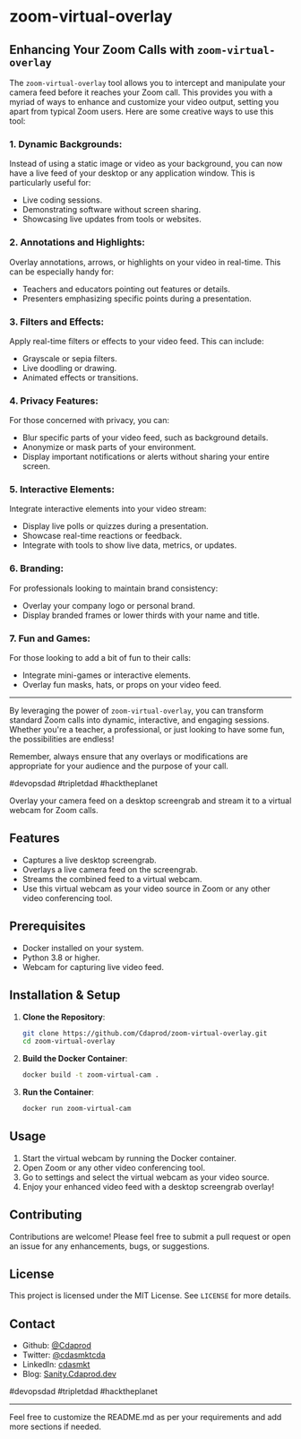 # zoom-virtual-overlay

## Enhancing Your Zoom Calls with `zoom-virtual-overlay`

The `zoom-virtual-overlay` tool allows you to intercept and manipulate your camera feed before it reaches your Zoom call. This provides you with a myriad of ways to enhance and customize your video output, setting you apart from typical Zoom users. Here are some creative ways to use this tool:

### 1. **Dynamic Backgrounds**:
Instead of using a static image or video as your background, you can now have a live feed of your desktop or any application window. This is particularly useful for:
- Live coding sessions.
- Demonstrating software without screen sharing.
- Showcasing live updates from tools or websites.

### 2. **Annotations and Highlights**:
Overlay annotations, arrows, or highlights on your video in real-time. This can be especially handy for:
- Teachers and educators pointing out features or details.
- Presenters emphasizing specific points during a presentation.

### 3. **Filters and Effects**:
Apply real-time filters or effects to your video feed. This can include:
- Grayscale or sepia filters.
- Live doodling or drawing.
- Animated effects or transitions.

### 4. **Privacy Features**:
For those concerned with privacy, you can:
- Blur specific parts of your video feed, such as background details.
- Anonymize or mask parts of your environment.
- Display important notifications or alerts without sharing your entire screen.

### 5. **Interactive Elements**:
Integrate interactive elements into your video stream:
- Display live polls or quizzes during a presentation.
- Showcase real-time reactions or feedback.
- Integrate with tools to show live data, metrics, or updates.

### 6. **Branding**:
For professionals looking to maintain brand consistency:
- Overlay your company logo or personal brand.
- Display branded frames or lower thirds with your name and title.

### 7. **Fun and Games**:
For those looking to add a bit of fun to their calls:
- Integrate mini-games or interactive elements.
- Overlay fun masks, hats, or props on your video feed.

---

By leveraging the power of `zoom-virtual-overlay`, you can transform standard Zoom calls into dynamic, interactive, and engaging sessions. Whether you're a teacher, a professional, or just looking to have some fun, the possibilities are endless! 

Remember, always ensure that any overlays or modifications are appropriate for your audience and the purpose of your call.

#devopsdad #tripletdad #hacktheplanet

Overlay your camera feed on a desktop screengrab and stream it to a virtual webcam for Zoom calls. 

## Features

- Captures a live desktop screengrab.
- Overlays a live camera feed on the screengrab.
- Streams the combined feed to a virtual webcam.
- Use this virtual webcam as your video source in Zoom or any other video conferencing tool.

## Prerequisites

- Docker installed on your system.
- Python 3.8 or higher.
- Webcam for capturing live video feed.

## Installation & Setup

1. **Clone the Repository**:
   ```bash
   git clone https://github.com/Cdaprod/zoom-virtual-overlay.git
   cd zoom-virtual-overlay
   ```

2. **Build the Docker Container**:
   ```bash
   docker build -t zoom-virtual-cam .
   ```

3. **Run the Container**:
   ```bash
   docker run zoom-virtual-cam
   ```

## Usage

1. Start the virtual webcam by running the Docker container.
2. Open Zoom or any other video conferencing tool.
3. Go to settings and select the virtual webcam as your video source.
4. Enjoy your enhanced video feed with a desktop screengrab overlay!

## Contributing

Contributions are welcome! Please feel free to submit a pull request or open an issue for any enhancements, bugs, or suggestions.

## License

This project is licensed under the MIT License. See `LICENSE` for more details.

## Contact

- Github: [@Cdaprod](https://github.com/Cdaprod)
- Twitter: [@cdasmktcda](https://twitter.com/cdasmktcda)
- LinkedIn: [cdasmkt](https://www.linkedin.com/in/cdasmkt/)
- Blog: [Sanity.Cdaprod.dev](https://Sanity.Cdaprod.dev)

#devopsdad #tripletdad #hacktheplanet

---

Feel free to customize the README.md as per your requirements and add more sections if needed.
